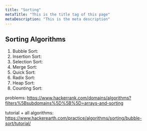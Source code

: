 ```yaml
---
title: "Sorting"
metaTitle: "This is the title tag of this page"
metaDescription: "This is the meta description"
---
```


## Sorting Algorithms

1. Bubble Sort:
2. Insertion Sort:
3. Selection Sort:
4. Merge Sort:
5. Quick Sort:
6. Radix Sort:
7. Heap Sort:
8. Counting Sort:

problems: https://www.hackerrank.com/domains/algorithms?filters%5Bsubdomains%5D%5B%5D=arrays-and-sorting

tutorial + all algorithms: https://www.hackerearth.com/practice/algorithms/sorting/bubble-sort/tutorial/